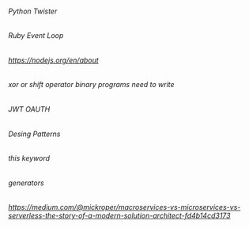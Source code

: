 ###### Python Twister
###### Ruby Event Loop
###### https://nodejs.org/en/about
###### xor or shift operator binary programs need to write
###### JWT OAUTH
###### Desing Patterns
###### this keyword
###### generators
###### https://medium.com/@mickroper/macroservices-vs-microservices-vs-serverless-the-story-of-a-modern-solution-architect-fd4b14cd3173